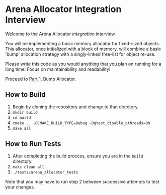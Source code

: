 # Arena Allocator Integration Interview

Welcome to the Arena Allocator *integration* interview.

You will be implementing a basic memory allocator for fixed-sized objects.
This allocator, once initialized with a block of memory, will combine a basic
'bump' allocation strategy with a singly-linked free-list for object re-use.

Please write this code as you would anything that you plan on running for a long time:
Focus on maintainability and readability!

Proceed to [Part 1](../../issues/1), Bump Allocator.

## How to Build

1. Begin by cloning the repository and change to that directory.
2. `mkdir build`
3. `cd build`
4. `cmake .. -DCMAKE_BUILD_TYPE=Debug -Dgtest_disable_pthreads=ON`
5. `make all`

## How to Run Tests

1. After completing the build process, ensure you are in the `build` directory.
2. `make clean all`
3. `./tests/arena_allocator_tests`

Note that you may have to run step 2 between successive attempts to test your changes.
